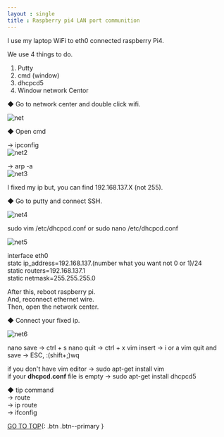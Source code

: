 ```yaml
---
layout : single
title : Raspberry pi4 LAN port communition
---
```


I use my laptop WiFi to eth0 connected raspberry Pi4.

We use 4 things to do.

1. Putty
2. cmd (window)
3. dhcpcd5
4. Window network Centor


◆ Go to network center and double click wifi.  
  
![net](https://user-images.githubusercontent.com/32934089/131289265-1d2203e4-aecb-4c42-aed2-33e8ada97829.JPG)  

◆ Open cmd
  
->  ipconfig  
![net2](https://user-images.githubusercontent.com/32934089/131289404-c1481287-8663-45e1-b8bb-2ef5fb1cee25.JPG)

-> arp -a  
![net3](https://user-images.githubusercontent.com/32934089/131289550-cd6fb4d5-003c-4bba-8d53-429f59c56b6e.JPG)

I fixed my ip but, you can find 192.168.137.X  (not 255).  

  
◆ Go to putty and connect SSH.   
  
![net4](https://user-images.githubusercontent.com/32934089/131289828-35e203a7-24e6-45ca-beb6-a40499f7857a.JPG)


sudo vim /etc/dhcpcd.conf  or sudo nano /etc/dhcpcd.conf  

![net5](https://user-images.githubusercontent.com/32934089/131290460-56edc04a-844e-4ad1-80ec-5861d47e06d0.JPG)

interface eth0  
statc ip_address=192.168.137.(number what you want not 0 or 1)/24  
static routers=192.168.137.1  
static netmask=255.255.255.0  


After this, reboot raspberry pi.  
And, reconnect ethernet wire.  
Then, open the network center.

◆ Connect your fixed ip.   
  
![net6](https://user-images.githubusercontent.com/32934089/131291088-aaef486a-c352-4520-85a7-7e5ab0e6783f.JPG)

nano save ->    ctrl + s
nano quit ->    ctrl + x
vim insert ->   i or a
vim quit and save -> ESC, :(shift+;)wq

if you don't have vim editor -> sudo apt-get install vim  
if your **dhcpcd.conf** file is empty -> sudo apt-get install dhcpcd5  

◆ tip command   
-> route  
-> ip route  
-> ifconfig
  
  
[GO TO TOP](#){: .btn .btn--primary }

